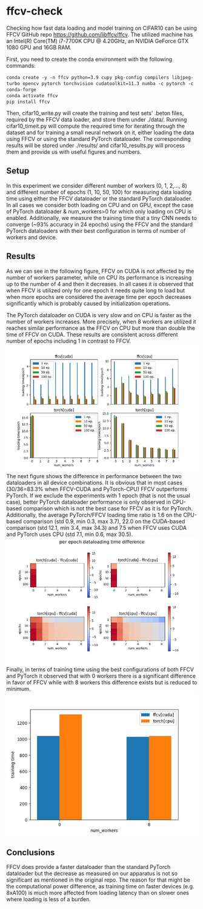 # ffcv-check
Checking how fast data loading and model training on CIFAR10 can be using FFCV GitHub repo https://github.com/libffcv/ffcv.
The utilized machine has an Intel(R) Core(TM) i7-7700K CPU @ 4.20GHz, an NVIDIA GeForce GTX 1080 GPU
and 16GB RAM.

First, you need to create the conda environment with the following commands:
```
conda create -y -n ffcv python=3.9 cupy pkg-config compilers libjpeg-turbo opencv pytorch torchvision cudatoolkit=11.3 numba -c pytorch -c conda-forge
conda activate ffcv
pip install ffcv
```
Then, cifar10_write.py will create the training and test sets' .beton files, required by the FFCV data loader, and store them under ./data/.
Running cifar10_timeit.py will compute the required time for iterating through the dataset
and for training a small neural network on it, either loading the data using FFCV or using
the standard PyTorch dataloader. The corresponding results will be stored under ./results/
and cifar10_results.py will process them and provide us with useful figures and numbers.

## Setup
In this experiment we consider different number of workers (0, 1, 2,..., 8) and different
number of epochs (1, 10, 50, 100) for measuring data loading time using either the FFCV 
dataloader or the standard PyTorch dataloader. In all cases we consider both loading on CPU
and on GPU, except the case of PyTorch dataloader & num_workers>0 for which only loading 
on CPU is enabled. Additionally, we measure the training time that a tiny CNN needs to converge
(~93% accuracy in 24 epochs) using the FFCV and the standard PyTorch dataloaders with their best configuration
in terms of number of workers and device.

## Results
As we can see in the following figure, FFCV on CUDA is not affected by the number of 
workers parameter, while on CPU its performance is increasing up to the number of 4
and then it decreases. In all cases it is observed that when FFCV is utilized only
for one epoch it needs quite long to load but when more epochs are considered the
average time per epoch decreases significantly which is probably caused by
initialization operations.

The PyTorch dataloader on CUDA is very slow and on CPU is faster as the number of
workers increases. More precisely, when 8 workers are utilized it reaches similar
performance as the FFCV on CPU but more than double the time of FFCV on CUDA.
These results are consistent across different number of epochs including 1 in contrast
to FFCV.
![average data loading time across epochs per dataloader (ffcv, torch), device (cpu, cuda), number of workers and number of epochs](results/cifar10_loading.jpg)
The next figure shows the difference in performance between the two dataloaders
in all device combinations. It is obvious that in most cases (30/36=83.3% when 
FFCV-CUDA and PyTorch-CPU) FFCV outperforms PyTorch. If we exclude the experiments
with 1 epoch (that is not the usual case), better PyTorch dataloader performance 
is only observed in CPU-based comparison which is not the best case for FFCV as 
it is for PyTorch. Additionally, the average PyTorch/FFCV loading time ratio is 1.6
on the CPU-based comparison (std 0.9, min 0.3, max 3.7), 22.0 on the CUDA-based 
comparison (std 12.1, min 3.4, max 34.3) and 7.5 when FFCV uses CUDA and PyTorch uses
CPU (std 7.1, min 0.6, max 30.5). 
![average data loading time difference between ffcv and standard torch dataloaders among all device combinations](results/cifar10_loading_diff.jpg)
Finally, in terms of training time using the best configurations of both FFCV and PyTorch
it observed that with 0 workers there is a significant difference in favor of FFCV
while with 8 workers this difference exists but is reduced to minimum.
![training time comparison between ffcv and torch dataloader for 0 and 8 number of workers](results/cifar10_training.jpg)

## Conclusions
FFCV does provide a faster dataloader than the standard PyTorch dataloader but the 
decrease as measured on our apparatus is not so significant as mentioned in the
original repo. The reason for that might be the computational power difference, as
training time on faster devices (e.g. 8xA100) is much more affected from loading 
latency than on slower ones where loading is less of a burden.
